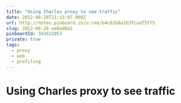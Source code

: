 ```yaml
---
title: "Using Charles proxy to see traffic"
date: 2012-08-28T21:13:07.000Z
url: http://notes.pinboard.in/u:rem/b4c62b8a1b3fcaaf5ff5
slug: 2012-08-28-ae8ad0a2
pinboardId: 343622053
private: true
tags:
  - proxy
  - web
  - profiling
---
```


# Using Charles proxy to see traffic


